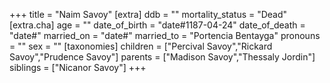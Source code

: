+++
title = "Naim Savoy"
[extra]
ddb = ""
mortality_status = "Dead"
[extra.cha]
age = ""
date_of_birth = "date#1187-04-24"
date_of_death = "date#"
married_on = "date#"
married_to = "Portencia Bentayga"
pronouns = ""
sex = ""
[taxonomies]
children = ["Percival Savoy","Rickard Savoy","Prudence Savoy"]
parents = ["Madison Savoy","Thessaly Jordin"]
siblings = ["Nicanor Savoy"]
+++

